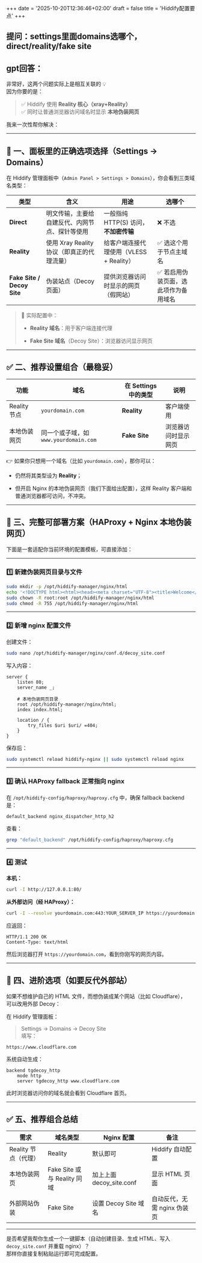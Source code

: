 +++
date = '2025-10-20T12:36:46+02:00'
draft = false
title = 'Hiddify配置要点'
+++

## 提问：settings里面domains选哪个，direct/reality/fake site

## gpt回答：

非常好，这两个问题实际上是相互关联的 💡  
因为你要的是：

> ✅ Hiddify 使用 **Reality 核心（xray+Reality）**  
> ✅ 同时让普通浏览器访问域名时显示 **本地伪装网页**

我来一次性帮你解决：

---

## 🧩 一、面板里的正确选项选择（Settings → Domains）

在 Hiddify 管理面板中（`Admin Panel > Settings > Domains`），你会看到三类域名类型：

|类型|含义|用途|选哪个|
|---|---|---|---|
|**Direct**|明文传输，主要给自建反代、内网节点、探针等使用|一般指纯 HTTP(S) 访问，**不加密传输**|❌ 不选|
|**Reality**|使用 Xray Reality 协议（即真正的代理流量）|给客户端连接代理使用（VLESS + Reality）|✅ 选这个用于节点主域名|
|**Fake Site / Decoy Site**|伪装站点（Decoy 页面）|提供浏览器访问时显示的网页（假网站）|✅ 若启用伪装页面，选此项作为备用域名|

> 🔹 实际配置中：
> 
> - **Reality 域名**：用于客户端连接代理
>     
> - **Fake Site 域名**（Decoy Site）：浏览器访问显示网页
>     

---

## ✅ 二、推荐设置组合（最稳妥）

|功能|域名|在 Settings 中的类型|说明|
|---|---|---|---|
|Reality 节点|`yourdomain.com`|**Reality**|客户端使用|
|本地伪装网页|同一个或子域，如 `www.yourdomain.com`|**Fake Site**|浏览器访问时显示网页|

👉 如果你只想用一个域名（比如 `yourdomain.com`），那你可以：

- 仍然将其类型设为 **Reality**；
    
- 但开启 Nginx 的本地伪装网页（我们下面给出配置），这样 Reality 客户端和普通浏览器都可访问，不冲突。
    

---

## 🧱 三、完整可部署方案（HAProxy + Nginx 本地伪装网页）

下面是一套适配你当前环境的配置模板，可直接添加：

---

### 1️⃣ 新建伪装网页目录与文件

```bash
sudo mkdir -p /opt/hiddify-manager/nginx/html
echo '<!DOCTYPE html><html><head><meta charset="UTF-8"><title>Welcome</title></head><body><h1>Welcome</h1><p>This is a decoy page served by Nginx.</p></body></html>' | sudo tee /opt/hiddify-manager/nginx/html/index.html
sudo chown -R root:root /opt/hiddify-manager/nginx/html
sudo chmod -R 755 /opt/hiddify-manager/nginx/html
```

---

### 2️⃣ 新增 nginx 配置文件

创建文件：

```bash
sudo nano /opt/hiddify-manager/nginx/conf.d/decoy_site.conf
```

写入内容：

```nginx
server {
    listen 80;
    server_name _;

    # 本地伪装网页目录
    root /opt/hiddify-manager/nginx/html;
    index index.html;

    location / {
        try_files $uri $uri/ =404;
    }
}
```

保存后：

```bash
sudo systemctl reload hiddify-nginx || sudo systemctl reload nginx
```

---

### 3️⃣ 确认 HAProxy fallback 正常指向 nginx

在 `/opt/hiddify-config/haproxy/haproxy.cfg` 中，确保 fallback backend 是：

```haproxy
default_backend nginx_dispatcher_http_h2
```

查看：

```bash
grep "default_backend" /opt/hiddify-config/haproxy/haproxy.cfg
```

---

### 4️⃣ 测试

**本机：**

```bash
curl -I http://127.0.0.1:80/
```

**从外部访问（经 HAProxy）：**

```bash
curl -I --resolve yourdomain.com:443:YOUR_SERVER_IP https://yourdomain.com/
```

应返回：

```
HTTP/1.1 200 OK
Content-Type: text/html
```

然后浏览器打开 `https://yourdomain.com`，看到你刚写的网页内容。

---

## 🧠 四、进阶选项（如要反代外部站）

如果不想维护自己的 HTML 文件，而想伪装成某个网站（比如 Cloudflare），  
可以改用外部 Decoy：

在 Hiddify 管理面板：

> Settings → Domains → Decoy Site  
> 填写：

```
https://www.cloudflare.com
```

系统自动生成：

```haproxy
backend tgdecoy_http
    mode http
    server tgdecoy_http www.cloudflare.com
```

此时浏览器访问你的域名就会看到 Cloudflare 首页。

---

## ✅ 五、推荐组合总结

|需求|域名类型|Nginx 配置|备注|
|---|---|---|---|
|Reality 节点（代理）|Reality|默认即可|Hiddify 自动配置|
|本地伪装网页|Fake Site 或与 Reality 同域|加上上面 decoy_site.conf|显示 HTML 页面|
|外部网站伪装|Fake Site|设置 Decoy Site 域名|自动反代，无需 nginx 伪装页|

---

是否希望我帮你生成一个一键脚本（自动创建目录、生成 HTML、写入 `decoy_site.conf` 并重载 nginx）？  
那样你直接复制粘贴运行即可完成配置。